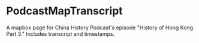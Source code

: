 # PodcastMapTranscript
A mapbox page for China History Podcast's episode "History of Hong Kong Part 3." Includes transcript and timestamps.
